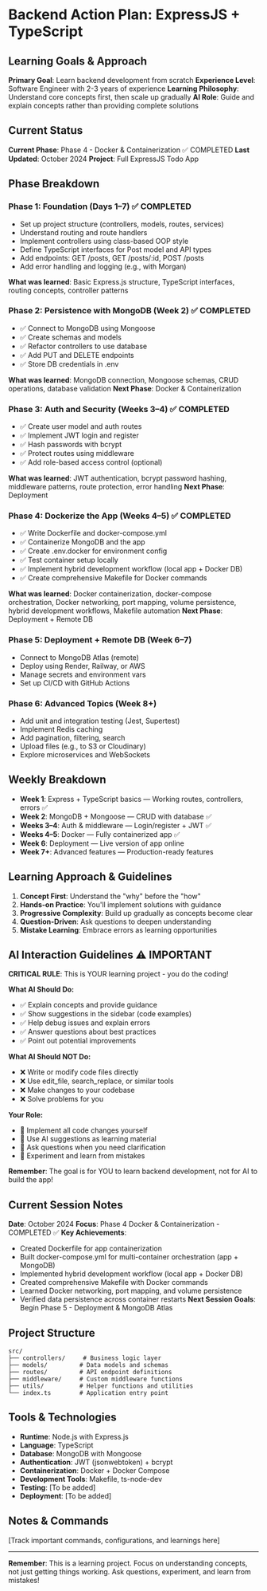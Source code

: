 # Backend Action Plan: ExpressJS + TypeScript

## Learning Goals & Approach

**Primary Goal**: Learn backend development from scratch
**Experience Level**: Software Engineer with 2-3 years of experience
**Learning Philosophy**: Understand core concepts first, then scale up gradually
**AI Role**: Guide and explain concepts rather than providing complete solutions

## Current Status

**Current Phase**: Phase 4 - Docker & Containerization ✅ COMPLETED
**Last Updated**: October 2024
**Project**: Full ExpressJS Todo App

## Phase Breakdown

### Phase 1: Foundation (Days 1–7) ✅ COMPLETED

-   Set up project structure (controllers, models, routes, services)
-   Understand routing and route handlers
-   Implement controllers using class-based OOP style
-   Define TypeScript interfaces for Post model and API types
-   Add endpoints: GET /posts, GET /posts/:id, POST /posts
-   Add error handling and logging (e.g., with Morgan)

**What was learned**: Basic Express.js structure, TypeScript interfaces, routing concepts, controller patterns

### Phase 2: Persistence with MongoDB (Week 2) ✅ COMPLETED

-   ✅ Connect to MongoDB using Mongoose
-   ✅ Create schemas and models
-   ✅ Refactor controllers to use database
-   ✅ Add PUT and DELETE endpoints
-   ✅ Store DB credentials in .env

**What was learned**: MongoDB connection, Mongoose schemas, CRUD operations, database validation
**Next Phase**: Docker & Containerization

### Phase 3: Auth and Security (Weeks 3–4) ✅ COMPLETED

-   ✅ Create user model and auth routes
-   ✅ Implement JWT login and register
-   ✅ Hash passwords with bcrypt
-   ✅ Protect routes using middleware
-   ✅ Add role-based access control (optional)

**What was learned**: JWT authentication, bcrypt password hashing, middleware patterns, route protection, error handling
**Next Phase**: Deployment

### Phase 4: Dockerize the App (Weeks 4–5) ✅ COMPLETED

-   ✅ Write Dockerfile and docker-compose.yml
-   ✅ Containerize MongoDB and the app
-   ✅ Create .env.docker for environment config
-   ✅ Test container setup locally
-   ✅ Implement hybrid development workflow (local app + Docker DB)
-   ✅ Create comprehensive Makefile for Docker commands

**What was learned**: Docker containerization, docker-compose orchestration, Docker networking, port mapping, volume persistence, hybrid development workflows, Makefile automation
**Next Phase**: Deployment + Remote DB

### Phase 5: Deployment + Remote DB (Week 6–7)

-   Connect to MongoDB Atlas (remote)
-   Deploy using Render, Railway, or AWS
-   Manage secrets and environment vars
-   Set up CI/CD with GitHub Actions

### Phase 6: Advanced Topics (Week 8+)

-   Add unit and integration testing (Jest, Supertest)
-   Implement Redis caching
-   Add pagination, filtering, search
-   Upload files (e.g., to S3 or Cloudinary)
-   Explore microservices and WebSockets

## Weekly Breakdown

-   **Week 1**: Express + TypeScript basics — Working routes, controllers, errors ✅
-   **Week 2**: MongoDB + Mongoose — CRUD with database ✅
-   **Weeks 3–4**: Auth & middleware — Login/register + JWT ✅
-   **Weeks 4–5**: Docker — Fully containerized app ✅
-   **Week 6**: Deployment — Live version of app online
-   **Week 7+**: Advanced features — Production-ready features

## Learning Approach & Guidelines

1. **Concept First**: Understand the "why" before the "how"
2. **Hands-on Practice**: You'll implement solutions with guidance
3. **Progressive Complexity**: Build up gradually as concepts become clear
4. **Question-Driven**: Ask questions to deepen understanding
5. **Mistake Learning**: Embrace errors as learning opportunities

## AI Interaction Guidelines ⚠️ IMPORTANT

**CRITICAL RULE**: This is YOUR learning project - you do the coding!

**What AI Should Do:**

-   ✅ Explain concepts and provide guidance
-   ✅ Show suggestions in the sidebar (code examples)
-   ✅ Help debug issues and explain errors
-   ✅ Answer questions about best practices
-   ✅ Point out potential improvements

**What AI Should NOT Do:**

-   ❌ Write or modify code files directly
-   ❌ Use edit_file, search_replace, or similar tools
-   ❌ Make changes to your codebase
-   ❌ Solve problems for you

**Your Role:**

-   🎯 Implement all code changes yourself
-   🎯 Use AI suggestions as learning material
-   🎯 Ask questions when you need clarification
-   🎯 Experiment and learn from mistakes

**Remember**: The goal is for YOU to learn backend development, not for AI to build the app!

## Current Session Notes

**Date**: October 2024
**Focus**: Phase 4 Docker & Containerization - COMPLETED ✅
**Key Achievements**: 
- Created Dockerfile for app containerization
- Built docker-compose.yml for multi-container orchestration (app + MongoDB)
- Implemented hybrid development workflow (local app + Docker DB)
- Created comprehensive Makefile with Docker commands
- Learned Docker networking, port mapping, and volume persistence
- Verified data persistence across container restarts
**Next Session Goals**: Begin Phase 5 - Deployment & MongoDB Atlas

## Project Structure

```
src/
├── controllers/     # Business logic layer
├── models/         # Data models and schemas
├── routes/         # API endpoint definitions
├── middleware/     # Custom middleware functions
├── utils/          # Helper functions and utilities
└── index.ts        # Application entry point
```

## Tools & Technologies

-   **Runtime**: Node.js with Express.js
-   **Language**: TypeScript
-   **Database**: MongoDB with Mongoose
-   **Authentication**: JWT (jsonwebtoken) + bcrypt
-   **Containerization**: Docker + Docker Compose
-   **Development Tools**: Makefile, ts-node-dev
-   **Testing**: [To be added]
-   **Deployment**: [To be added]

## Notes & Commands

[Track important commands, configurations, and learnings here]

---

**Remember**: This is a learning project. Focus on understanding concepts, not just getting things working. Ask questions, experiment, and learn from mistakes!
